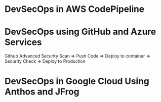 # DevSecOps in AWS CodePipeline

# DevSecOps using GitHub and Azure Services
Github Advanced Security Scan => Push Code => Deploy to container => Security Check => Deploy to Production

# DevSecOps in Google Cloud Using Anthos and JFrog
